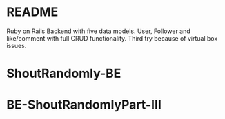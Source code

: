 # README

Ruby on Rails Backend with five data models. User, Follower and like/comment with full CRUD functionality. 
Third try because of virtual box issues. 
# ShoutRandomly-BE
# BE-ShoutRandomlyPart-III

